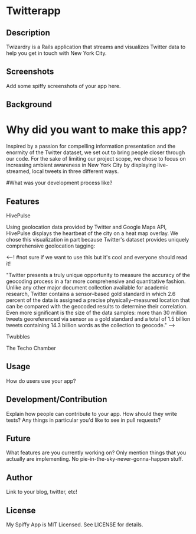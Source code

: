 # Twitterapp

## Description

Twizardry is a Rails application that streams and visualizes Twitter data to help you get in touch with New York City.

## Screenshots

Add some spiffy screenshots of your app here.

## Background

# Why did you want to make this app? 

Inspired by a passion for compelling information presentation and the enormity of the Twitter dataset, we set out to bring people closer through our code. For the sake of limiting our project scope, we chose to focus on increasing ambient awareness in New York City by displaying live-streamed, local tweets in three different ways.

#What was your development process like?

## Features

HivePulse

Using geolocation data provided by Twitter and Google Maps API, HivePulse displays the heartbeat of the city on a heat map overlay. We chose this visualization in part because Twitter's dataset provides uniquely comprehensive geolocation tagging: 

<--! #not sure if we want to use this but it's cool and everyone should read it!

"Twitter presents a truly unique opportunity to measure the accuracy of the geocoding process in a far more comprehensive and quantitative fashion. Unlike any other major document collection available for academic research, Twitter contains a sensor–based gold standard in which 2.6 percent of the data is assigned a precise physically–measured location that can be compared with the geocoded results to determine their correlation. Even more significant is the size of the data samples: more than 30 million tweets georeferenced via sensor as a gold standard and a total of 1.5 billion tweets containing 14.3 billion words as the collection to geocode." -->

Twubbles

The Techo Chamber

## Usage

How do users use your app?

## Development/Contribution

Explain how people can contribute to your app. How should they write tests?
Any things in particular you'd like to see in pull requests?

## Future

What features are you currently working on? Only mention things that you
actually are implementing. No pie-in-the-sky-never-gonna-happen stuff.

## Author

Link to your blog, twitter, etc!

## License

My Spiffy App is MIT Licensed. See LICENSE for details.